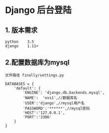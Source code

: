 # Django 后台登陆

## 1.  版本需求
```
python    3.5
django    1.11+ 
```


## 2.配置数据库为mysql
```
文件路径 finally/settings.py

DATABASES = {
    'default': {
        'ENGINE': 'django.db.backends.mysql',
        'NAME':  'ovs1',//数据库名
        'USER':'django',//mysql用户名
        'PASSWORD':'******',//mysql密码
        'HOST':'127.0.0.1',
        'PORT':'3306'
    }
}

